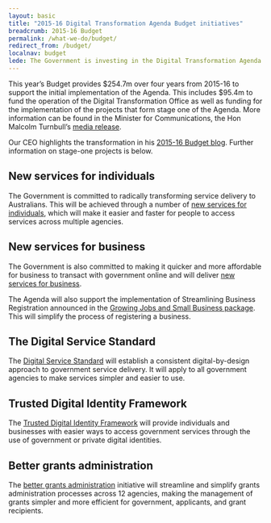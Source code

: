 ```yaml
---
layout: basic
title: "2015-16 Digital Transformation Agenda Budget initiatives"
breadcrumb: 2015-16 Budget
permalink: /what-we-do/budget/
redirect_from: /budget/
localnav: budget
lede: The Government is investing in the Digital Transformation Agenda (the Agenda) to drive innovation and make it easier for individuals and businesses to access government services.
---
```


This year’s Budget provides $254.7m over four years from 2015-16 to support the initial implementation of the Agenda. This includes $95.4m to fund the operation of the Digital Transformation Office as well as funding for the implementation of the projects that form stage one of the Agenda. More information can be found in the Minister for Communications, the Hon Malcolm Turnbull’s [media release](http://www.minister.communications.gov.au/malcolm_turnbull/news/investing_in_digital_transformation).

Our CEO highlights the transformation in his [2015-16 Budget blog](/blog/the-digital-transformation-agenda-in-the-2015-16-federal-budget/). Further information on stage-one projects is below.

## New services for individuals
The Government is committed to radically transforming service delivery to Australians. This will be achieved through a number of [new services for individuals](/budget/new-services-for-individuals/), which will make it easier and faster for people to access services across multiple agencies.

## New services for business
The Government is also committed to making it quicker and more affordable for business to transact with government online and will deliver [new services for business](/budget/new-services-for-business/).

The Agenda will also support the implementation of Streamlining Business Registration announced in the [Growing Jobs and Small Business package](http://www.budget.gov.au/2015-16/content/glossy/sml_bus/html/sml_bus-04.htm). This will simplify the process of registering a business.

## The Digital Service Standard
The [Digital Service Standard](/standard/) will establish a consistent digital-by-design approach to government service delivery. It will apply to all government agencies to make services simpler and easier to use.

## Trusted Digital Identity Framework
The [Trusted Digital Identity Framework](/budget/trusted-digital-identity-framework/) will provide individuals and businesses with easier ways to access government services through the use of government or private digital identities.

## Better grants administration
The [better grants administration](/budget/better-grants-administration/) initiative will streamline and simplify grants administration processes across 12 agencies, making the management of grants simpler and more efficient for government, applicants, and grant recipients.
